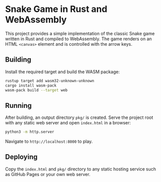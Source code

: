 # Snake Game in Rust and WebAssembly

This project provides a simple implementation of the classic Snake game
written in Rust and compiled to WebAssembly. The game renders on an HTML
`<canvas>` element and is controlled with the arrow keys.

## Building

Install the required target and build the WASM package:

```bash
rustup target add wasm32-unknown-unknown
cargo install wasm-pack
wasm-pack build --target web
```

## Running

After building, an output directory `pkg/` is created. Serve the project
root with any static web server and open `index.html` in a browser:

```bash
python3 -m http.server
```

Navigate to `http://localhost:8000` to play.

## Deploying

Copy the `index.html` and `pkg/` directory to any static hosting service
such as GitHub Pages or your own web server.
